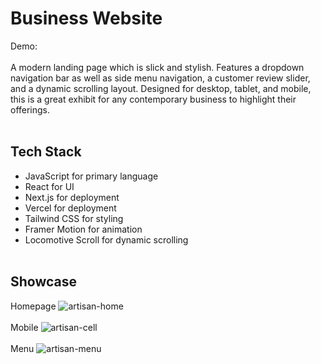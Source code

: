 # Business Website
Demo:
<br><br>
A modern landing page which is slick and stylish. Features a dropdown navigation bar as well as side menu navigation, a customer review slider, and a dynamic scrolling layout. Designed for desktop, tablet, and mobile, this is a great exhibit for any contemporary business to highlight their offerings.
<br><br>
## Tech Stack
- JavaScript for primary language
- React for UI
- Next.js for deployment
- Vercel for deployment
- Tailwind CSS for styling
- Framer Motion for animation
- Locomotive Scroll for dynamic scrolling
<br><br>
## Showcase
Homepage
![artisan-home](/artisan-home.jpg)
<br><br>
Mobile
![artisan-cell](/artisan-cell.jpg)
<br><br>
Menu
![artisan-menu](/artisan-menu.jpg)

